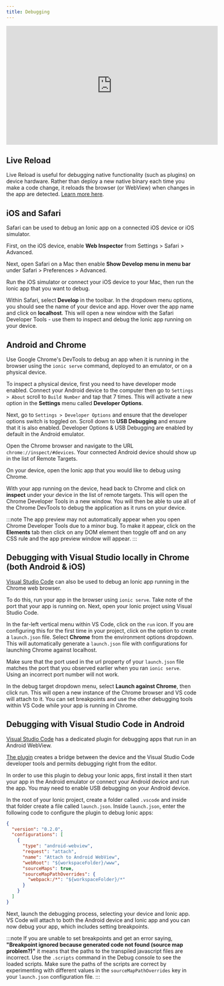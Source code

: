 ```yaml
---
title: Debugging
---
```


<head>
  <title>Debugging Guide for Apps in iOS Safari and Android Chrome</title>
  <meta
    name="description"
    content="Ionic Framework's ultimate guide to debugging apps in iOS Safari and Android Chrome. Read our debugging guide to get started with your Ionic apps today."
  />
</head>

<iframe
  width="560"
  height="315"
  src="https://www.youtube.com/embed/akh6V6Yw1lw"
  frameborder="0"
  allow="accelerometer; autoplay; encrypted-media; gyroscope; picture-in-picture"
  allowfullscreen
></iframe>

## Live Reload

Live Reload is useful for debugging native functionality (such as plugins) on device hardware. Rather than deploy a new native binary each time you make a code change, it reloads the browser (or WebView) when changes in the app are detected. [Learn more here](/docs/cli/livereload).

## iOS and Safari

Safari can be used to debug an Ionic app on a connected iOS device or iOS simulator.

First, on the iOS device, enable **Web Inspector** from Settings > Safari > Advanced.

Next, open Safari on a Mac then enable **Show Develop menu in menu bar** under Safari > Preferences > Advanced.

Run the iOS simulator or connect your iOS device to your Mac, then run the Ionic app that you want to debug.

Within Safari, select **Develop** in the toolbar. In the dropdown menu options, you should see the name of your device and app. Hover over the app name and click on **localhost**. This will open a new window with the Safari Developer Tools - use them to inspect and debug the Ionic app running on your device.

## Android and Chrome

Use Google Chrome's DevTools to debug an app when it is running in the browser using the `ionic serve` command, deployed to an emulator, or on a physical device.

To inspect a physical device, first you need to have developer mode enabled. Connect your Android device to the computer then go to `Settings > About` scroll to `Build Number` and tap that 7 times. This will activate a new option in the **Settings** menu called **Developer Options**.

Next, go to `Settings > Developer Options` and ensure that the developer options switch is toggled on. Scroll down to **USB Debugging** and ensure that it is also enabled. Developer Options & USB Debugging are enabled by default in the Android emulator.

Open the Chrome browser and navigate to the URL `chrome://inspect/#devices`. Your connected Android device should show up in the list of Remote Targets.

On your device, open the Ionic app that you would like to debug using Chrome.

With your app running on the device, head back to Chrome and click on **inspect** under your device in the list of remote targets. This will open the Chrome Developer Tools in a new window. You will then be able to use all of the Chrome DevTools to debug the application as it runs on your device.

:::note
The app preview may not automatically appear when you open Chrome Developer Tools due to a minor bug. To make it appear, click on the **Elements** tab then click on any DOM element then toggle off and on any CSS rule and the app preview window will appear.
:::

## Debugging with Visual Studio locally in Chrome (both Android & iOS)

[Visual Studio Code](https://code.visualstudio.com/) can also be used to debug an Ionic app running in the Chrome web browser.

To do this, run your app in the browser using `ionic serve`. Take note of the port that your app is running on. Next, open your Ionic project using Visual Studio Code.

In the far-left vertical menu within VS Code, click on the `run` icon. If you are configuring this for the first time in your project, click on the option to create a `launch.json` file. Select **Chrome** from the environment options dropdown. This will automatically generate a `launch.json` file with configurations for launching Chrome against localhost.

Make sure that the port used in the url property of your `launch.json` file matches the port that you observed earlier when you ran `ionic serve`. Using an incorrect port number will not work.

In the debug target dropdown menu, select **Launch against Chrome**, then click run. This will open a new instance of the Chrome browser and VS code will attach to it. You can set breakpoints and use the other debugging tools within VS Code while your app is running in Chrome.

## Debugging with Visual Studio Code in Android

[Visual Studio Code](https://code.visualstudio.com/) has a dedicated plugin for debugging apps that run in an Android WebView.

[The plugin](https://marketplace.visualstudio.com/items?itemName=mpotthoff.vscode-android-webview-debug) creates a bridge between the device and the Visual Studio Code developer tools and permits debugging right from the editor.

In order to use this plugin to debug your Ionic apps, first install it then start your app in the Android emulator or connect your Android device and run the app. You may need to enable USB debugging on your Android device.

In the root of your Ionic project, create a folder called `.vscode` and inside that folder create a file called `launch.json`. Inside `launch.json`, enter the following code to configure the plugin to debug Ionic apps:

```json
{
  "version": "0.2.0",
  "configurations": [
    {
      "type": "android-webview",
      "request": "attach",
      "name": "Attach to Android WebView",
      "webRoot": "${workspaceFolder}/www",
      "sourceMaps": true,
      "sourceMapPathOverrides": {
        "webpack:/*": "${workspaceFolder}/*"
      }
    }
  ]
}
```

Next, launch the debugging process, selecting your device and Ionic app. VS Code will attach to both the Android device and Ionic app and you can now debug your app, which includes setting breakpoints.

:::note
If you are unable to set breakpoints and get an error saying, **"Breakpoint ignored because generated code not found (source map problem?)"** it means that the paths to the transpiled javascript files are incorrect. Use the `.scripts` command in the Debug console to see the loaded scripts. Make sure the paths of the scripts are correct by experimenting with different values in the `sourceMapPathOverrides` key in your `launch.json` configuration file.
:::